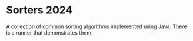 # Sorters 2024
A collection of common sorting algorithms implemented using Java. There is a runner that demonstrates them.
